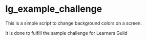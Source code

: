 # lg_example_challenge

This is a simple script to change background colors on a screen.

It is done to fulfill the sample challenge for Learners Guild
